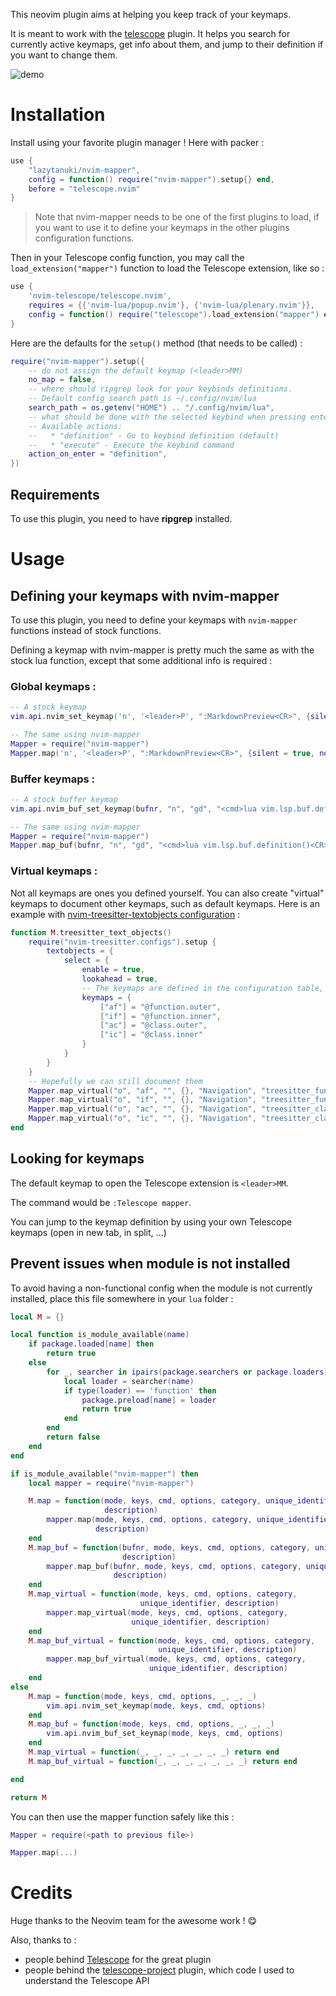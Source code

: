 This neovim plugin aims at helping you keep track of your keymaps.

It is meant to work with the [telescope](https://github.com/nvim-telescope/telescope.nvim) plugin.
It helps you search for currently active keymaps, get info about them, and jump to their definition if you want to change them.

![demo](https://user-images.githubusercontent.com/36456999/127230715-88411776-3ff1-40ca-85f9-4cad75f6d2cb.gif)

Installation
============

Install using your favorite plugin manager ! Here with packer :

```lua
use {
    "lazytanuki/nvim-mapper",
    config = function() require("nvim-mapper").setup{} end,
    before = "telescope.nvim"
}
```

> Note that nvim-mapper needs to be one of the first plugins to load, if you want to use it to define your keymaps in the other plugins configuration functions.

Then in your Telescope config function, you may call the `load_extension("mapper")` function to load the Telescope extension, like so :

```lua
use {
    'nvim-telescope/telescope.nvim',
    requires = {{'nvim-lua/popup.nvim'}, {'nvim-lua/plenary.nvim'}},
    config = function() require("telescope").load_extension("mapper") end
}
```

Here are the defaults for the `setup()` method (that needs to be called) :

```lua
require("nvim-mapper").setup({
    -- do not assign the default keymap (<leader>MM)
    no_map = false,
    -- where should ripgrep look for your keybinds definitions.
    -- Default config search path is ~/.config/nvim/lua
    search_path = os.getenv("HOME") .. "/.config/nvim/lua",
    -- what should be done with the selected keybind when pressing enter.
    -- Available actions:
    --   * "definition" - Go to keybind definition (default)
    --   * "execute" - Execute the keybind command
    action_on_enter = "definition",
})
```

Requirements
------------

To use this plugin, you need to have **ripgrep** installed.

Usage
=====

Defining your keymaps with nvim-mapper
--------------------------------------

To use this plugin, you need to define your keymaps with `nvim-mapper` functions instead of stock functions.

Defining a keymap with nvim-mapper is pretty much the same as with the stock lua function, except that some additional info is required :

### Global keymaps :

```lua
-- A stock keymap
vim.api.nvim_set_keymap('n', '<leader>P', ":MarkdownPreview<CR>", {silent = true, noremap = true})

-- The same using nvim-mapper
Mapper = require("nvim-mapper")
Mapper.map('n', '<leader>P', ":MarkdownPreview<CR>", {silent = true, noremap = true}, "Markdown", "md_preview", "Display Markdown preview in Qutebrowser")
```

### Buffer keymaps :

```lua
-- A stock buffer keymap
vim.api.nvim_buf_set_keymap(bufnr, "n", "gd", "<cmd>lua vim.lsp.buf.definition()<CR>", {noremap = true, silent = true})

-- The same using nvim-mapper
Mapper = require("nvim-mapper")
Mapper.map_buf(bufnr, "n", "gd", "<cmd>lua vim.lsp.buf.definition()<CR>", {noremap = true, silent = true}, "LSP", "lsp_definitions", "Go to definition")
```

### Virtual keymaps :

Not all keymaps are ones you defined yourself. You can also create "virtual" keymaps to document other keymaps, such as default keymaps. Here is an example with [nvim-treesitter-textobjects configuration](https://github.com/nvim-treesitter/nvim-treesitter-textobjects) :

```lua
function M.treesitter_text_objects()
    require("nvim-treesitter.configs").setup {
        textobjects = {
            select = {
                enable = true,
                lookahead = true,
                -- The keymaps are defined in the configuration table, no way to get our Mapper in there !
                keymaps = {
                    ["af"] = "@function.outer",
                    ["if"] = "@function.inner",
                    ["ac"] = "@class.outer",
                    ["ic"] = "@class.inner"
                }
            }
        }
    }
    -- Hopefully we can still document them
    Mapper.map_virtual("o", "af", "", {}, "Navigation", "treesitter_function_outer", "Function outer motion")
    Mapper.map_virtual("o", "if", "", {}, "Navigation", "treesitter_function_inner", "Function inner motion")
    Mapper.map_virtual("o", "ac", "", {}, "Navigation", "treesitter_class_outer", "Class outer motion")
    Mapper.map_virtual("o", "ic", "", {}, "Navigation", "treesitter_class_inner", "Class inner motion")
end
```

Looking for keymaps
-------------------

The default keymap to open the Telescope extension is `<leader>MM`.

The command would be `:Telescope mapper`.

You can jump to the keymap definition by using your own Telescope keymaps (open in new tab, in split, ...)

Prevent issues when module is not installed
-------------------------------------------

To avoid having a non-functional config when the module is not currently installed, place this file somewhere in your `lua` folder :

```lua
local M = {}

local function is_module_available(name)
    if package.loaded[name] then
        return true
    else
        for _, searcher in ipairs(package.searchers or package.loaders) do
            local loader = searcher(name)
            if type(loader) == 'function' then
                package.preload[name] = loader
                return true
            end
        end
        return false
    end
end

if is_module_available("nvim-mapper") then
    local mapper = require("nvim-mapper")

    M.map = function(mode, keys, cmd, options, category, unique_identifier,
                     description)
        mapper.map(mode, keys, cmd, options, category, unique_identifier,
                   description)
    end
    M.map_buf = function(bufnr, mode, keys, cmd, options, category, unique_identifier,
                         description)
        mapper.map_buf(bufnr, mode, keys, cmd, options, category, unique_identifier,
                       description)
    end
    M.map_virtual = function(mode, keys, cmd, options, category,
                             unique_identifier, description)
        mapper.map_virtual(mode, keys, cmd, options, category,
                           unique_identifier, description)
    end
    M.map_buf_virtual = function(mode, keys, cmd, options, category,
                                 unique_identifier, description)
        mapper.map_buf_virtual(mode, keys, cmd, options, category,
                               unique_identifier, description)
    end
else
    M.map = function(mode, keys, cmd, options, _, _, _)
        vim.api.nvim_set_keymap(mode, keys, cmd, options)
    end
    M.map_buf = function(mode, keys, cmd, options, _, _, _)
        vim.api.nvim_buf_set_keymap(mode, keys, cmd, options)
    end
    M.map_virtual = function(_, _, _, _, _, _, _) return end
    M.map_buf_virtual = function(_, _, _, _, _, _, _) return end

end

return M
```

You can then use the mapper function safely like this :

```lua
Mapper = require(<path to previous file>)

Mapper.map(...)
```

Credits
=======

Huge thanks to the Neovim team for the awesome work ! 😋

Also, thanks to :

- people behind [Telescope](https://github.com/nvim-telescope/telescope.nvim) for the great plugin
- people behind the [telescope-project](https://github.com/nvim-telescope/telescope-project.nvim) plugin, which code I used to understand the Telescope API
